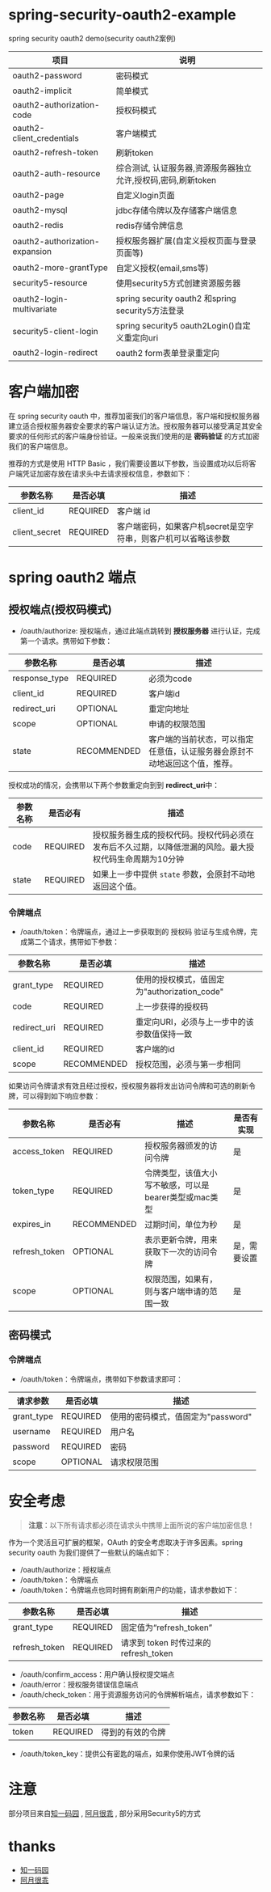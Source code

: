 # spring-security-oauth2-example
spring security oauth2 demo(security oauth2案例)

|项目|说明|
|----|----|
|oauth2-password|密码模式|
|oauth2-implicit|简单模式|
|oauth2-authorization-code|授权码模式|
|oauth2-client_credentials|客户端模式|
|oauth2-refresh-token|刷新token|
|oauth2-auth-resource|	综合测试, 认证服务器,资源服务器独立允许,授权码,密码,刷新token|
|oauth2-page|自定义login页面|
|oauth2-mysql|jdbc存储令牌以及存储客户端信息|
|oauth2-redis|redis存储令牌信息|
|oauth2-authorization-expansion|授权服务器扩展(自定义授权页面与登录页面等)|
|oauth2-more-grantType|自定义授权(email,sms等)|
|security5-resource|使用security5方式创建资源服务器|
|oauth2-login-multivariate|spring security oauth2 和spring security5方法登录|
|security5-client-login|spring security5 oauth2Login()自定义重定向uri|
|oauth2-login-redirect|oauth2 form表单登录重定向|

# 客户端加密
在 spring security oauth 中，推荐加密我们的客户端信息，客户端和授权服务器建立适合授权服务器安全要求的客户端认证方法。授权服务器可以接受满足其安全要求的任何形式的客户端身份验证。一般来说我们使用的是 **密码验证** 的方式加密我们的客户端信息。

推荐的方式是使用 HTTP Basic ，我们需要设置以下参数，当设置成功以后将客户端凭证加密存放在请求头中去请求授权信息，参数如下：

|参数名称|是否必填|描述|
|----|----|----|
|client_id|REQUIRED|客户端 id|
|client_secret|REQUIRED|客户端密码，如果客户机secret是空字符串，则客户机可以省略该参数|

# spring oauth2 端点
## 授权端点(授权码模式)
* /oauth/authorize: 授权端点，通过此端点跳转到 **授权服务器** 进行认证，完成第一个请求。携带如下参数：

|参数名称|是否必填|描述|
|----|----|----|
|response_type|REQUIRED|必须为code|
|client_id|REQUIRED|客户端id|
|redirect_uri|OPTIONAL|重定向地址|
|scope|OPTIONAL|申请的权限范围|
|state|RECOMMENDED|客户端的当前状态，可以指定任意值，认证服务器会原封不动地返回这个值，推荐。|

授权成功的情况，会携带以下两个参数重定向到到 **redirect_uri**中：

|参数名称|是否必有|描述|
|----|----|----|
|code|REQUIRED|授权服务器生成的授权代码。授权代码必须在发布后不久过期，以降低泄漏的风险。最大授权代码生命周期为10分钟|
|state|REQUIRED|如果上一步中提供 `state` 参数，会原封不动地返回这个值。|

### 令牌端点
* /oauth/token：令牌端点，通过上一步获取到的 授权码 验证与生成令牌，完成第二个请求，携带如下参数：


|参数名称|是否必填|描述|
|----|----|----|
|grant_type|REQUIRED|使用的授权模式，值固定为"authorization_code"|
|code|REQUIRED|上一步获得的授权码|
|redirect_uri|REQUIRED|重定向URI，必须与上一步中的该参数值保持一致|
|client_id|REQUIRED|客户端的id|
|scope|RECOMMENDED|授权范围，必须与第一步相同|

如果访问令牌请求有效且经过授权，授权服务器将发出访问令牌和可选的刷新令牌，可以得到如下响应参数：


|参数名称|是否必有|描述|是否有实现|
|----|----|----|----|
|access_token|REQUIRED|授权服务器颁发的访问令牌|是|
|token_type|REQUIRED|令牌类型，该值大小写不敏感，可以是bearer类型或mac类型|是|
|expires_in|RECOMMENDED|过期时间，单位为秒|是|
|refresh_token|OPTIONAL|表示更新令牌，用来获取下一次的访问令牌|是，需要设置|
|scope|OPTIONAL|权限范围，如果有，则与客户端申请的范围一致|是|

## 密码模式
### 令牌端点
* /oauth/token：令牌端点，携带如下参数请求即可：

|请求参数|是否必填|描述|
|----|----|----|
|grant_type|REQUIRED|使用的密码模式，值固定为"password"|
|username|REQUIRED|用户名|
|password|REQUIRED|密码|
|scope|OPTIONAL|请求权限范围|

# 安全考虑
> **注意**：以下所有请求都必须在请求头中携带上面所说的客户端加密信息！

作为一个灵活且可扩展的框架，OAuth 的安全考虑取决于许多因素。spring security oauth 为我们提供了一些默认的端点如下：

* /oauth/authorize：授权端点
* /oauth/token：令牌端点
* /oauth/token：令牌端点也同时拥有刷新用户的功能，请求参数如下：

|参数名称|是否必填|描述|
|----|----|----|
|grant_type|REQUIRED|固定值为“refresh_token”|
|refresh_token|REQUIRED|请求到 token 时传过来的 refresh_token|

* /oauth/confirm_access：用户确认授权提交端点
* /oauth/error：授权服务错误信息端点
* /oauth/check_token：用于资源服务访问的令牌解析端点，请求参数如下：

|参数名称|是否必填|描述|
|----|----|----|
|token|REQUIRED|得到的有效的令牌|

* /oauth/token_key：提供公有密匙的端点，如果你使用JWT令牌的话

# 注意
部分项目来自[知一码园](https://zhiyi.zone/) , [阿月很乖](https://echocow.cn/) , 部分采用Security5的方式

# thanks
* [知一码园](https://zhiyi.zone/)
* [阿月很乖](https://echocow.cn/)
